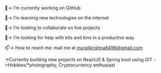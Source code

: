  🔭-> I’m currently working on GitHub
 
 🌱-> I’m learning new technologies on the internet
 
 👯-> I’m looking to collaborate on live projects
 
 🤔-> I’m looking for help with kits and kins in a productive way
 
 📫-> How to reach me: mail me at muralikrishna8496@gmail.com
 
->Currently building new projects on ReactJS & Spring boot using GIT 
->Hobbies/*photography, Cryptocurrency enthusiast
